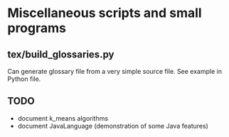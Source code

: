# Miscellaneous scripts and small programs

## tex/build_glossaries.py
Can generate glossary file from a very simple source file.
See example in Python file.

## TODO
- document k_means algorithms
- document JavaLanguage (demonstration of some Java features)
